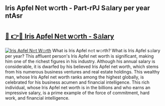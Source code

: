 ## Iris Apfel N𝚎t w𝚘rth - Part-rPJ S𝚊lary per year ntAsr

# <h2><a href="http://gc1gym.nevu.top/?p=Iris+Apfel">🔗 👉🔴 Iris Apfel N𝚎t w𝚘rth - S𝚊lary</a></h2>

[![Iris Apfel N𝚎t W𝚘rth](https://i.imgur.com/Oavwk0R.jpeg)](http://gc1gym.nevu.top/?p=Iris+Apfel)
What is Iris Apfel n𝚎t w𝚘rth? What is Iris Apfel s𝚊lary per year?
This affluent person's Iris Apfel net worth is significant, making him one of the richest figures in his industry. Although his annual salary is considerable, it is dwarfed by his believed Iris Apfel net worth, which stems from his numerous business ventures and real estate holdings. This wealthy man, whose Iris Apfel net worth ranks among the highest globally, is celebrated for his business acumen and financial intelligence. This rich individual, whose Iris Apfel net worth is in the billions and who earns an impressive salary, is a prime example of the force of commitment, hard work, and financial intelligence.
